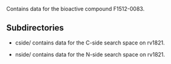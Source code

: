 Contains data for the bioactive compound F1512-0083.

## Subdirectories

- cside/ contains data for the C-side search space on rv1821.

- nside/ contains data for the N-side search space on rv1821.

